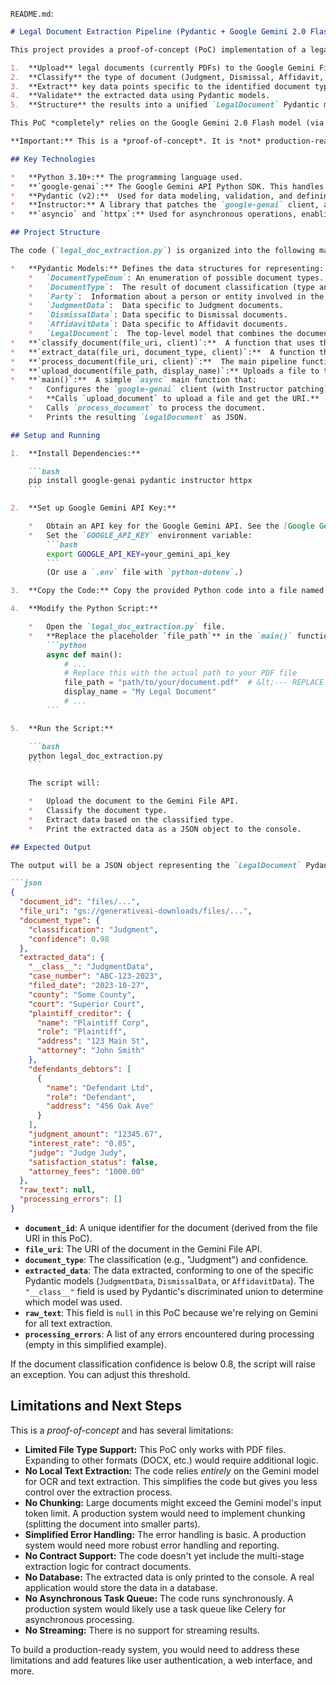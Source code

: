 `README.md`:

```markdown
# Legal Document Extraction Pipeline (Pydantic + Google Gemini 2.0 Flash) - Proof of Concept

This project provides a proof-of-concept (PoC) implementation of a legal document extraction pipeline using Python, Pydantic, Instructor, and the Google Gemini 2.0 Flash API.  It demonstrates how to:

1.  **Upload** legal documents (currently PDFs) to the Google Gemini File API.
2.  **Classify** the type of document (Judgment, Dismissal, Affidavit, or Other).
3.  **Extract** key data points specific to the identified document type, leveraging Gemini's ability to return structured data.
4.  **Validate** the extracted data using Pydantic models.
5.  **Structure** the results into a unified `LegalDocument` Pydantic model.

This PoC *completely* relies on the Google Gemini 2.0 Flash model (via the `google-genai` SDK) for content understanding, including OCR of PDF files.  It does *not* use any local file processing libraries (like `PyPDF2`).

**Important:** This is a *proof-of-concept*. It is *not* production-ready.  It demonstrates the core workflow but lacks robust error handling, file type flexibility, and other features necessary for a real-world application.  See "Limitations and Next Steps" below.

## Key Technologies

*   **Python 3.10+:** The programming language used.
*   **`google-genai`:** The Google Gemini API Python SDK. This handles file uploads, document classification, and data extraction.
*   **Pydantic (v2):**  Used for data modeling, validation, and defining the structure of the extracted data. Pydantic's models are used directly in prompts to guide Gemini's output.
*   **Instructor:** A library that patches the `google-genai` client, adding a `response_model` parameter to enforce structured output conforming to Pydantic models, including automatic retries.
*   **`asyncio` and `httpx`:** Used for asynchronous operations, enabling potential scalability if expanded to a full application.

## Project Structure

The code (`legal_doc_extraction.py`) is organized into the following main sections:

*   **Pydantic Models:** Defines the data structures for representing:
    *   `DocumentTypeEnum`: An enumeration of possible document types.
    *   `DocumentType`:  The result of document classification (type and confidence).
    *   `Party`:  Information about a person or entity involved in the document.
    *   `JudgmentData`:  Data specific to Judgment documents.
    *   `DismissalData`: Data specific to Dismissal documents.
    *   `AffidavitData`: Data specific to Affidavit documents.
    *   `LegalDocument`:  The top-level model that combines the document type and extracted data using a discriminated union.  This is the final output of the pipeline.
*   **`classify_document(file_uri, client)`:**  A function that uses the Gemini API to classify the document type.  It sends the file URI and a prompt to Gemini, expecting a `DocumentType` object in return.
*   **`extract_data(file_uri, document_type, client)`:**  A function that takes the file URI and the classified document type.  It then uses a conditional structure (if/elif/else) to select the appropriate Pydantic model (`JudgmentData`, `DismissalData`, or `AffidavitData`) and calls the Gemini API to extract data into that model.
*   **`process_document(file_uri, client)`:**  The main pipeline function for a single document. It calls `classify_document` and `extract_data`, handles potential low confidence in classification, and combines the results into a `LegalDocument` instance.
*   **`upload_document(file_path, display_name)`:** Uploads a file to the Gemini File API and returns the URI.
*   **`main()`:**  A simple `async` main function that:
    *   Configures the `google-genai` client (with Instructor patching).
    *   **Calls `upload_document` to upload a file and get the URI.**
    *   Calls `process_document` to process the document.
    *   Prints the resulting `LegalDocument` as JSON.

## Setup and Running

1.  **Install Dependencies:**

    ```bash
    pip install google-genai pydantic instructor httpx
    ```

2.  **Set up Google Gemini API Key:**

    *   Obtain an API key for the Google Gemini API. See the [Google Gemini API documentation](https://ai.google.dev/gemini-api/docs) for instructions.
    *   Set the `GOOGLE_API_KEY` environment variable:
        ```bash
        export GOOGLE_API_KEY=your_gemini_api_key
        ```
        (Or use a `.env` file with `python-dotenv`.)

3.  **Copy the Code:** Copy the provided Python code into a file named `legal_doc_extraction.py`.

4.  **Modify the Python Script:**

    *   Open the `legal_doc_extraction.py` file.
    *   **Replace the placeholder `file_path`** in the `main()` function with the *actual* path to your PDF file:
        ```python
        async def main():
            # ...
            # Replace this with the actual path to your PDF file
            file_path = "path/to/your/document.pdf"  # &lt;--- REPLACE THIS
            display_name = "My Legal Document"
            # ...
        ```

5.  **Run the Script:**

    ```bash
    python legal_doc_extraction.py
    ```

    The script will:

    *   Upload the document to the Gemini File API.
    *   Classify the document type.
    *   Extract data based on the classified type.
    *   Print the extracted data as a JSON object to the console.

## Expected Output

The output will be a JSON object representing the `LegalDocument` Pydantic model.  For example, if you upload a "Judgment" document, the output might look like this (the specific content will depend on your document):

```json
{
  "document_id": "files/...",
  "file_uri": "gs://generativeai-downloads/files/...",
  "document_type": {
    "classification": "Judgment",
    "confidence": 0.98
  },
  "extracted_data": {
    "__class__": "JudgmentData",
    "case_number": "ABC-123-2023",
    "filed_date": "2023-10-27",
    "county": "Some County",
    "court": "Superior Court",
    "plaintiff_creditor": {
      "name": "Plaintiff Corp",
      "role": "Plaintiff",
      "address": "123 Main St",
      "attorney": "John Smith"
    },
    "defendants_debtors": [
      {
        "name": "Defendant Ltd",
        "role": "Defendant",
        "address": "456 Oak Ave"
      }
    ],
    "judgment_amount": "12345.67",
    "interest_rate": "0.05",
    "judge": "Judge Judy",
    "satisfaction_status": false,
    "attorney_fees": "1000.00"
  },
  "raw_text": null,
  "processing_errors": []
}
```

*   **`document_id`**:  A unique identifier for the document (derived from the file URI in this PoC).
*   **`file_uri`**: The URI of the document in the Gemini File API.
*   **`document_type`**: The classification (e.g., "Judgment") and confidence.
*   **`extracted_data`**: The data extracted, conforming to one of the specific Pydantic models (`JudgmentData`, `DismissalData`, or `AffidavitData`).  The `"__class__"` field is used by Pydantic's discriminated union to determine which model was used.
*   **`raw_text`**:  This field is `null` in this PoC because we're relying on Gemini for all text extraction.
*   **`processing_errors`**:  A list of any errors encountered during processing (empty in this simplified example).

If the document classification confidence is below 0.8, the script will raise an exception.  You can adjust this threshold.

## Limitations and Next Steps

This is a *proof-of-concept* and has several limitations:

*   **Limited File Type Support:**  This PoC only works with PDF files.  Expanding to other formats (DOCX, etc.) would require additional logic.
*   **No Local Text Extraction:**  The code relies *entirely* on the Gemini model for OCR and text extraction.  This simplifies the code but gives you less control over the extraction process.
*   **No Chunking:**  Large documents might exceed the Gemini model's input token limit.  A production system would need to implement chunking (splitting the document into smaller parts).
*   **Simplified Error Handling:**  The error handling is basic.  A production system would need more robust error handling and reporting.
*   **No Contract Support:** The code doesn't yet include the multi-stage extraction logic for contract documents.
*   **No Database:**  The extracted data is only printed to the console. A real application would store the data in a database.
*   **No Asynchronous Task Queue:** The code runs synchronously.  A production system would likely use a task queue like Celery for asynchronous processing.
*   **No Streaming:** There is no support for streaming results.

To build a production-ready system, you would need to address these limitations and add features like user authentication, a web interface, and more.
```